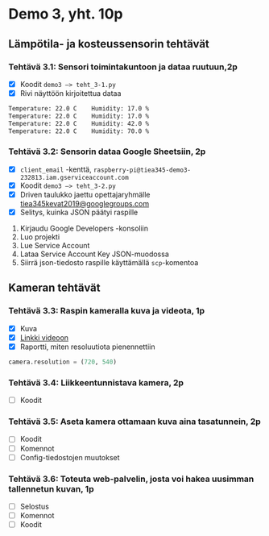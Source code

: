 # Demo 3, yht. 10p

## Lämpötila- ja kosteussensorin tehtävät

### Tehtävä 3.1: Sensori toimintakuntoon ja dataa ruutuun,2p

- [x] Koodit `demo3 –> teht_3-1.py`
- [x] Rivi näyttöön kirjoitettua dataa

```bash
Temperature: 22.0 C    Humidity: 17.0 %
Temperature: 22.0 C    Humidity: 17.0 %
Temperature: 22.0 C    Humidity: 42.0 %
Temperature: 22.0 C    Humidity: 70.0 %
```

### Tehtävä 3.2: Sensorin dataa Google Sheetsiin, 2p

- [x] `client_email` -kenttä, `raspberry-pi@tiea345-demo3-232813.iam.gserviceaccount.com`
- [x] Koodit `demo3 –> teht_3-2.py`
- [x] Driven taulukko jaettu opettajaryhmälle tiea345kevat2019@googlegroups.com
- [x] Selitys, kuinka JSON päätyi raspille

1. Kirjaudu Google Developers -konsoliin
2. Luo projekti
3. Lue Service Account
4. Lataa Service Account Key JSON-muodossa
5. Siirrä json-tiedosto raspille käyttämällä `scp`-komentoa

## Kameran tehtävät

### Tehtävä 3.3: Raspin kameralla kuva ja videota, 1p

- [x] Kuva
- [x] [Linkki videoon](https://streamable.com/93u2n)
- [x] Raportti, miten resoluutiota pienennettiin

```python
camera.resolution = (720, 540)
```

### Tehtävä 3.4: Liikkeentunnistava kamera, 2p

- [ ] Koodit

### Tehtävä 3.5: Aseta kamera ottamaan kuva aina tasatunnein, 2p

- [ ] Koodit
- [ ] Komennot
- [ ] Config-tiedostojen muutokset

### Tehtävä 3.6: Toteuta web-palvelin, josta voi hakea uusimman tallennetun kuvan, 1p

- [ ] Selostus
- [ ] Komennot
- [ ] Koodit
